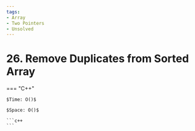 ```yaml
---
tags:
- Array
- Two Pointers
- Unsolved
---
```



# 26. Remove Duplicates from Sorted Array

=== "C++"

    $Time: O()$

    $Space: O()$

    ```c++
    ```